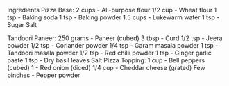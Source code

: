 Ingredients
Pizza Base:
2 cups - All-purpose flour
1/2 cup - Wheat flour
1 tsp - Baking soda
1 tsp - Baking powder
1.5 cups - Lukewarm water
1 tsp - Sugar
Salt

Tandoori Paneer:
250 grams - Paneer (cubed)
3 tbsp - Curd
1/2 tsp - Jeera powder
1/2 tsp - Coriander powder
1/4 tsp - Garam masala powder
1 tsp - Tandoori masala powder
1/2 tsp - Red chilli powder
1 tsp - Ginger garlic paste
1 tsp - Dry basil leaves
Salt
Pizza Topping:
1 cup - Bell peppers (cubed)
1 - Red onion (diced)
1/4 cup - Cheddar cheese (grated)
Few pinches - Pepper powder